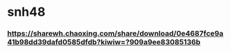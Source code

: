 # snh48
### https://sharewh.chaoxing.com/share/download/0e4687fce9a41b98dd39dafd0585dfdb?kiwiw=?909a9ee83085136b 
